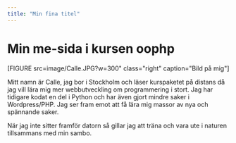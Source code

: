 ```yaml
---
title: "Min fina titel"
---
```

Min me-sida i kursen oophp
=========================

[FIGURE src=image/Calle.JPG?w=300" class="right" caption="Bild på mig"]


Mitt namn är Calle, jag bor i Stockholm och läser kurspaketet på distans då jag vill lära mig mer webbutveckling om programmering i stort. Jag har tidigare kodat en del i Python och har även gjort mindre saker i Wordpress/PHP. Jag ser fram emot att få lära mig massor av nya och spännande saker.

När jag inte sitter framför datorn så gillar jag att träna och vara ute i naturen tillsammans med min sambo.

